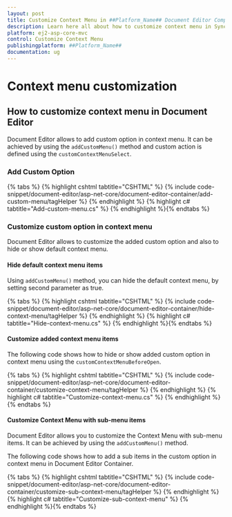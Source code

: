 ```yaml
---
layout: post
title: Customize Context Menu in ##Platform_Name## Document Editor Component
description: Learn here all about how to customize context menu in Syncfusion ##Platform_Name## Document Editor component of Syncfusion Essential JS 2 and more.
platform: ej2-asp-core-mvc
control: Customize Context Menu
publishingplatform: ##Platform_Name##
documentation: ug
---
```



# Context menu customization

## How to customize context menu in Document Editor

Document Editor allows to add custom option in context menu. It can be achieved by using the `addCustomMenu()` method and custom action is defined using the `customContextMenuSelect`.

### Add Custom Option


{% tabs %}
{% highlight cshtml tabtitle="CSHTML" %}
{% include code-snippet/document-editor/asp-net-core/document-editor-container/add-custom-menu/tagHelper %}
{% endhighlight %}
{% highlight c# tabtitle="Add-custom-menu.cs" %}
{% endhighlight %}{% endtabs %}



### Customize custom option in context menu

Document Editor allows to customize the added custom option and also to hide or show default context menu.

#### Hide default context menu items

Using `addCustomMenu()` method, you can hide the default context menu, by setting second parameter as true.


{% tabs %}
{% highlight cshtml tabtitle="CSHTML" %}
{% include code-snippet/document-editor/asp-net-core/document-editor-container/hide-context-menu/tagHelper %}
{% endhighlight %}
{% highlight c# tabtitle="Hide-context-menu.cs" %}
{% endhighlight %}{% endtabs %}


#### Customize added context menu items

The following code shows how to hide or show added custom option in context menu using the `customContextMenuBeforeOpen`.


{% tabs %}
{% highlight cshtml tabtitle="CSHTML" %}
{% include code-snippet/document-editor/asp-net-core/document-editor-container/customize-context-menu/tagHelper %}
{% endhighlight %}
{% highlight c# tabtitle="Customize-context-menu.cs" %}
{% endhighlight %}{% endtabs %}


#### Customize Context Menu with sub-menu items

Document Editor allows you to customize the Context Menu with sub-menu items. It can be achieved by using the `addCustomMenu()` method.

The following code shows how to add a sub items in the custom option in context menu in Document Editor Container.


{% tabs %}
{% highlight cshtml tabtitle="CSHTML" %}
{% include code-snippet/document-editor/asp-net-core/document-editor-container/customize-sub-context-menu/tagHelper %}
{% endhighlight %}
{% highlight c# tabtitle="Customize-sub-context-menu" %}
{% endhighlight %}{% endtabs %}

